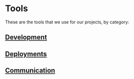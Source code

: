 # Tools

These are the tools that we use for our projects, by category:

## [Development](/tools/development.md)
## [Deployments](/tools/deployments.md)
## [Communication]()
